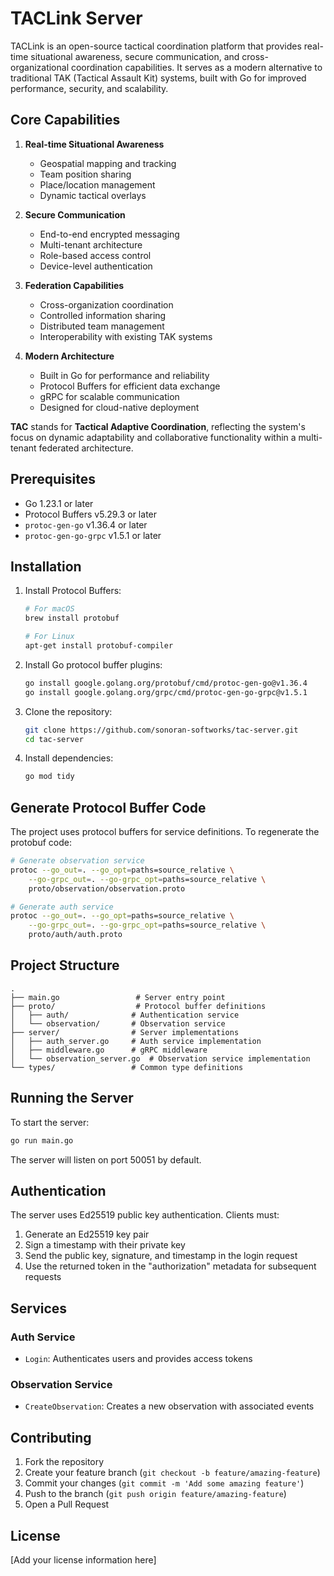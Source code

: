 # TACLink Server

TACLink is an open-source tactical coordination platform that provides real-time situational awareness, secure communication, and cross-organizational coordination capabilities. It serves as a modern alternative to traditional TAK (Tactical Assault Kit) systems, built with Go for improved performance, security, and scalability.

## Core Capabilities

1. **Real-time Situational Awareness**
   - Geospatial mapping and tracking
   - Team position sharing
   - Place/location management
   - Dynamic tactical overlays

2. **Secure Communication**
   - End-to-end encrypted messaging
   - Multi-tenant architecture
   - Role-based access control
   - Device-level authentication

3. **Federation Capabilities**
   - Cross-organization coordination
   - Controlled information sharing
   - Distributed team management
   - Interoperability with existing TAK systems

4. **Modern Architecture**
   - Built in Go for performance and reliability
   - Protocol Buffers for efficient data exchange
   - gRPC for scalable communication
   - Designed for cloud-native deployment

**TAC** stands for **Tactical Adaptive Coordination**, reflecting the system's focus on dynamic adaptability and collaborative functionality within a multi-tenant federated architecture.

## Prerequisites

- Go 1.23.1 or later
- Protocol Buffers v5.29.3 or later
- `protoc-gen-go` v1.36.4 or later
- `protoc-gen-go-grpc` v1.5.1 or later

## Installation

1. Install Protocol Buffers:
   ```bash
   # For macOS
   brew install protobuf

   # For Linux
   apt-get install protobuf-compiler
   ```

2. Install Go protocol buffer plugins:
   ```bash
   go install google.golang.org/protobuf/cmd/protoc-gen-go@v1.36.4
   go install google.golang.org/grpc/cmd/protoc-gen-go-grpc@v1.5.1
   ```

3. Clone the repository:
   ```bash
   git clone https://github.com/sonoran-softworks/tac-server.git
   cd tac-server
   ```

4. Install dependencies:
   ```bash
   go mod tidy
   ```

## Generate Protocol Buffer Code

The project uses protocol buffers for service definitions. To regenerate the protobuf code:
```bash
# Generate observation service
protoc --go_out=. --go_opt=paths=source_relative \
    --go-grpc_out=. --go-grpc_opt=paths=source_relative \
    proto/observation/observation.proto

# Generate auth service
protoc --go_out=. --go_opt=paths=source_relative \
    --go-grpc_out=. --go-grpc_opt=paths=source_relative \
    proto/auth/auth.proto
```

## Project Structure

```
.
├── main.go                 # Server entry point
├── proto/                  # Protocol buffer definitions
│   ├── auth/              # Authentication service
│   └── observation/       # Observation service
├── server/                # Server implementations
│   ├── auth_server.go     # Auth service implementation
│   ├── middleware.go      # gRPC middleware
│   └── observation_server.go  # Observation service implementation
└── types/                 # Common type definitions
```

## Running the Server

To start the server:

```bash
go run main.go
```

The server will listen on port 50051 by default.

## Authentication

The server uses Ed25519 public key authentication. Clients must:
1. Generate an Ed25519 key pair
2. Sign a timestamp with their private key
3. Send the public key, signature, and timestamp in the login request
4. Use the returned token in the "authorization" metadata for subsequent requests

## Services

### Auth Service
- `Login`: Authenticates users and provides access tokens

### Observation Service
- `CreateObservation`: Creates a new observation with associated events

## Contributing

1. Fork the repository
2. Create your feature branch (`git checkout -b feature/amazing-feature`)
3. Commit your changes (`git commit -m 'Add some amazing feature'`)
4. Push to the branch (`git push origin feature/amazing-feature`)
5. Open a Pull Request

## License

[Add your license information here]

